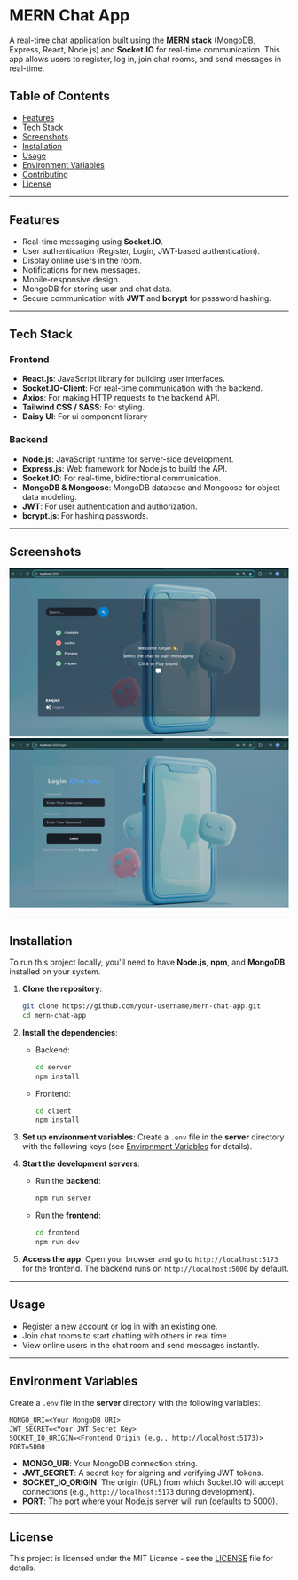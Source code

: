 
# MERN Chat App

A real-time chat application built using the **MERN stack** (MongoDB, Express, React, Node.js) and **Socket.IO** for real-time communication. This app allows users to register, log in, join chat rooms, and send messages in real-time.

## Table of Contents
- [Features](#features)
- [Tech Stack](#tech-stack)
- [Screenshots](#screenshots)
- [Installation](#installation)
- [Usage](#usage)
- [Environment Variables](#environment-variables)
- [Contributing](#contributing)
- [License](#license)

---

## Features

- Real-time messaging using **Socket.IO**.
- User authentication (Register, Login, JWT-based authentication).
- Display online users in the room.
- Notifications for new messages.
- Mobile-responsive design.
- MongoDB for storing user and chat data.
- Secure communication with **JWT** and **bcrypt** for password hashing.

---

## Tech Stack

### Frontend
- **React.js**: JavaScript library for building user interfaces.
- **Socket.IO-Client**: For real-time communication with the backend.
- **Axios**: For making HTTP requests to the backend API.
- **Tailwind CSS / SASS**: For styling.
- **Daisy UI**: For ui component library


### Backend
- **Node.js**: JavaScript runtime for server-side development.
- **Express.js**: Web framework for Node.js to build the API.
- **Socket.IO**: For real-time, bidirectional communication.
- **MongoDB & Mongoose**: MongoDB database and Mongoose for object data modeling.
- **JWT**: For user authentication and authorization.
- **bcrypt.js**: For hashing passwords.

---

## Screenshots

![Chat Room Screenshot](./screenshots/chat-room.png)
![Login Page Screenshot](./screenshots/login-page.png)

---

## Installation

To run this project locally, you'll need to have **Node.js**, **npm**, and **MongoDB** installed on your system.

1. **Clone the repository**:
   ```bash
   git clone https://github.com/your-username/mern-chat-app.git
   cd mern-chat-app
   ```

2. **Install the dependencies**:
   - Backend:
     ```bash
     cd server
     npm install
     ```
   - Frontend:
     ```bash
     cd client
     npm install
     ```

3. **Set up environment variables**: Create a `.env` file in the **server** directory with the following keys (see [Environment Variables](#environment-variables) for details).

4. **Start the development servers**:
   - Run the **backend**:
     ```bash
     npm run server
     ```
   - Run the **frontend**:
     ```bash
     cd frontend
     npm run dev
     ```

5. **Access the app**: Open your browser and go to `http://localhost:5173` for the frontend. The backend runs on `http://localhost:5000` by default.

---

## Usage

- Register a new account or log in with an existing one.
- Join chat rooms to start chatting with others in real time.
- View online users in the chat room and send messages instantly.


---

## Environment Variables

Create a `.env` file in the **server** directory with the following variables:

```plaintext
MONGO_URI=<Your MongoDB URI>
JWT_SECRET=<Your JWT Secret Key>
SOCKET_IO_ORIGIN=<Frontend Origin (e.g., http://localhost:5173)>
PORT=5000
```

- **MONGO_URI**: Your MongoDB connection string.
- **JWT_SECRET**: A secret key for signing and verifying JWT tokens.
- **SOCKET_IO_ORIGIN**: The origin (URL) from which Socket.IO will accept connections (e.g., `http://localhost:5173` during development).
- **PORT**: The port where your Node.js server will run (defaults to 5000).

---

## License

This project is licensed under the MIT License - see the [LICENSE](LICENSE) file for details.
